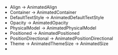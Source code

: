 - Align -> AnimatedAlign
- Container -> AnimatedContainer
- DefaultTextStyle -> AnimatedDefaultTextStyle
- Opacity -> AnimatedOpacity
- PhysicalModel -> AnimatedPhysicalModel
- Positioned -> AnimatedPositioned
- PositionDirectional -> AnimatedPositionDirectional
- Theme -> AnimatedThemeSize -> AnimatedSize
- 